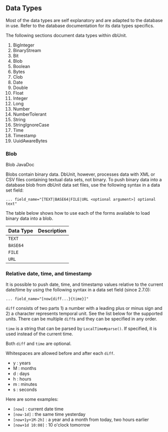 ## Data Types

Most of the data types are self explanatory and are adapted to the database in use. 
Refer to the database documentation for its data types specifics.

The following sections document data types within dbUnit.

1. BigInteger
2. BinaryStream
3. Bit
4. Blob
5. Boolean
6. Bytes
7. Clob
8. Date
9. Double
10. Float
11. Integer
12. Long
13. Number
14. NumberTolerant
15. String
16. StringIgnoreCase
17. Time
18. Timestamp
19. UuidAwareBytes

### Blob

Blob JavaDoc

Blobs contain binary data. DbUnit, however, processes data with XML or CSV files containing textual data sets, not binary. 
To push binary data into a database blob from dbUnit data set files, use the following syntax in a data set field: 

`... field_name="[TEXT|BASE64|FILE|URL <optional argument>] optional text"`

The table below shows how to use each of the forms available to load binary data into a blob. 

| Data Type | Description |
| ---- | ---- |
| `TEXT` |  |
| `BASE64` |  |
| `FILE` |  |
| `URL` |  |

### Relative date, time, and timestamp

It is possible to push date, time, and timestamp values relative to the current date/time by using the following syntax in a data set field (since 2.7.0): 

`... field_name="[now{diff...}{time}]"`

`diff` consists of two parts 1) a number with a leading plus or minus sign and 2) a character represents temporal unit. 
See the list below for the supported units. 
There can be multiple `diff`s and they can be specified in any order.

`time` is a string that can be parsed by `LocalTime#parse()`. 
If specified, it is used instead of the current time.

Both `diff` and `time` are optional.

Whitespaces are allowed before and after each `diff`.

* y : years
* M : months
* d : days
* h : hours
* m : minutes
* s : seconds

Here are some examples:

* `[now]` : current date time
* `[now-1d]` : the same time yesterday
* `[now+1y+1M-2h]` : a year and a month from today, two hours earlier
* `[now+1d 10:00]` : 10 o'clock tomorrow

